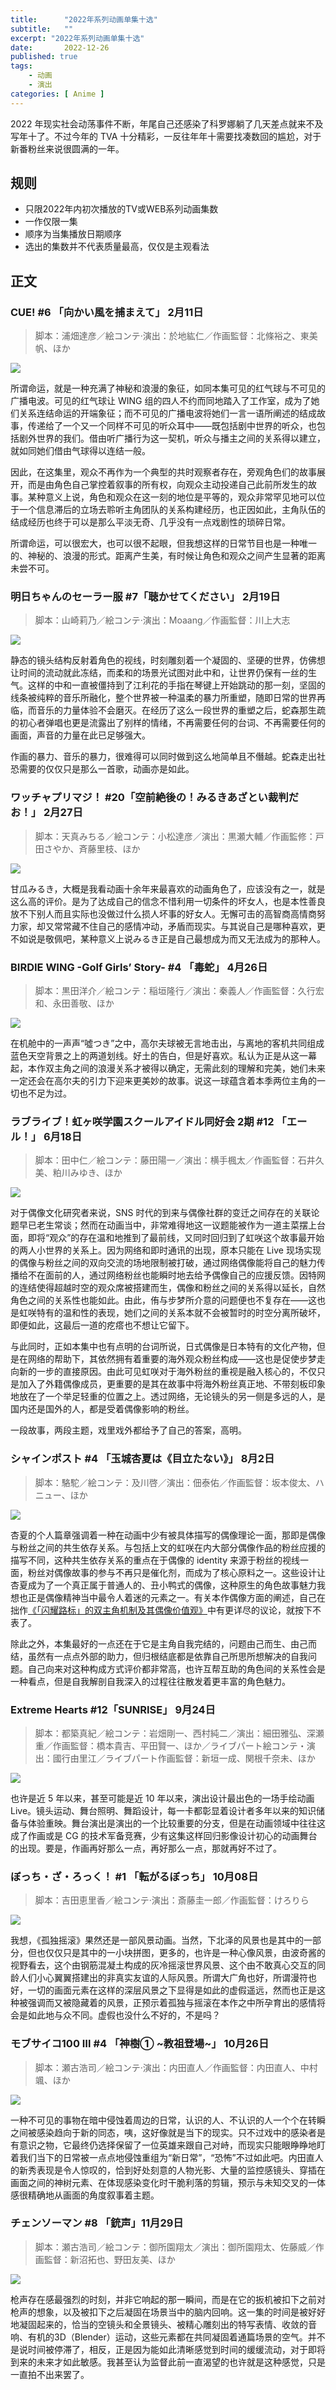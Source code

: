 ```yaml
---
title:      "2022年系列动画单集十选"
subtitle:   ""
excerpt: "2022年系列动画单集十选"
date:       2022-12-26
published: true 
tags:
    - 动画
    - 演出
categories: [ Anime ]
---
```


2022 年现实社会动荡事件不断，年尾自己还感染了科罗娜躺了几天差点就来不及写年十了。不过今年的 TVA 十分精彩，一反往年年十需要找凑数回的尴尬，对于新番粉丝来说很圆满的一年。

<!--more-->

## 规则

* 只限2022年内初次播放的TV或WEB系列动画集数
* 一作仅限一集
* 顺序为当集播放日期顺序
* 选出的集数并不代表质量最高，仅仅是主观看法

## 正文

### CUE! #6 「向かい風を捕まえて」 2月11日

> 脚本：浦畑達彦／絵コンテ·演出：於地紘仁／作画監督：北條裕之、東美帆、ほか

![](/imgs/2022-12-26-2022年系列动画单集十选/2022-12-26-17-21-56-image.png)

所谓命运，就是一种充满了神秘和浪漫的象征，如同本集可见的红气球与不可见的广播电波。可见的红气球让 WING 组的四人不约而同地踏入了工作室，成为了她们关系连结命运的开端象征；而不可见的广播电波将她们一言一语所阐述的结成故事，传递给了一个又一个同样不可见的听众耳中——既包括剧中世界的听众，也包括剧外世界的我们。借由听广播行为这一契机，听众与播主之间的关系得以建立，就如同她们借由气球得以连结一般。

因此，在这集里，观众不再作为一个典型的共时观察者存在，旁观角色们的故事展开，而是由角色自己掌控着叙事的所有权，向观众主动投递自己此前所发生的故事。某种意义上说，角色和观众在这一刻的地位是平等的，观众非常罕见地可以位于一个信息滞后的立场去聆听主角团队的关系构建经历，也正因如此，主角队伍的结成经历也终于可以是那么平淡无奇、几乎没有一点戏剧性的琐碎日常。

所谓命运，可以很宏大，也可以很不起眼，但我想这样的日常节目也是一种唯一的、神秘的、浪漫的形式。距离产生美，有时候让角色和观众之间产生显著的距离未尝不可。

### 明日ちゃんのセーラー服 #7「聴かせてください」 2月19日

> 脚本：山崎莉乃／絵コンテ·演出：Moaang／作画監督：川上大志

![](/imgs/2022-12-26-2022年系列动画单集十选/2022-12-26-17-28-46-image.png)

静态的镜头结构反射着角色的视线，时刻雕刻着一个凝固的、坚硬的世界，仿佛想让时间的流动就此冻结，而柔和的场景光试图对此中和，让世界仍保有一丝的生气。这样的中和一直被僵持到了江利花的手指在琴键上开始跳动的那一刻，坚固的线条被纯粹的音乐所融化，整个世界被一种温柔的暴力所重塑，随即日常的世界再临，而音乐的力量体验不会磨灭。在经历了这么一段世界的重塑之后，蛇森那生疏的初心者弹唱也更是流露出了别样的情绪，不再需要任何的台词、不再需要任何的画面，声音的力量在此已足够强大。

作画的暴力、音乐的暴力，很难得可以同时做到这么地简单且不僭越。蛇森走出社恐需要的仅仅只是那么一首歌，动画亦是如此。

### ワッチャプリマジ！  #20「空前絶後の！みるきあざとい裁判だお！」 2月27日

> 脚本：天真みちる／絵コンテ：小松達彦／演出：黒瀬大輔／作画監修：戸田さやか、斉藤里枝、ほか

![](/imgs/2022-12-26-2022年系列动画单集十选/2022-12-26-17-30-33-image.png)

甘瓜みるき，大概是我看动画十余年来最喜欢的动画角色了，应该没有之一，就是这么高的评价。是为了达成自己的信念不惜利用一切条件的坏女人，也是本性善良放不下别人而且实际也没做过什么损人坏事的好女人。无懈可击的高智商高情商努力家，却又常常藏不住自己的感情冲动，矛盾而现实。与其说自己是哪种喜欢，更不如说是敬佩吧，某种意义上说みるき正是自己最想成为而又无法成为的那种人。

### BIRDIE WING -Golf Girls’ Story- #4 「毒蛇」 4月26日

> 脚本：黒田洋介／絵コンテ：稲垣隆行／演出：秦義人／作画監督：久行宏和、永田善敬、ほか

![](/imgs/2022-12-26-2022年系列动画单集十选/2022-12-26-17-32-21-image.png)

在机舱中的一声声“噓つき”之中，高尔夫球被无言地击出，与离地的客机共同组成蓝色天空背景之上的两道划线。好土的告白，但是好喜欢。私认为正是从这一幕起，本作双主角之间的浪漫关系才被得以确定，无需此刻的理解和完美，她们未来一定还会在高尔夫的引力下迎来更美妙的故事。说这一球蕴含着本季两位主角的一切也不足为过。

### ラブライブ！虹ヶ咲学園スクールアイドル同好会 2期 #12  「エール！」 6月18日

> 脚本：田中仁／絵コンテ：藤田陽一／演出：横手楓太／作画監督：石井久美、粕川みゆき、ほか

![](/imgs/2022-12-26-2022年系列动画单集十选/2022-12-26-17-34-02-image.png)

对于偶像文化研究者来说，SNS 时代的到来与偶像社群的变迁之间存在的关联论题早已老生常谈；然而在动画当中，非常难得地这一议题能被作为一道主菜摆上台面，即将“观众”的存在温和地推到了最前线，又同时回归到了虹咲这个故事最开始的两人小世界的关系上。因为网络和即时通讯的出现，原本只能在 Live 现场实现的偶像与粉丝之间的双向交流的场地限制被打破，通过网络偶像能将自己的魅力传播给不在面前的人，通过网络粉丝也能瞬时地去给予偶像自己的应援反馈。因特网的连结使得超越时空的观众席被搭建而生，偶像和粉丝之间的关系得以延长，自然角色之间的关系性也能如此。由此，侑与步梦所介意的问题便也不复存在——这也是虹咲特有的温和性的表现，她们之间的关系本就不会被暂时的时空分离所破坏，即便如此，这最后一道的疙瘩也不想让它留下。

与此同时，正如本集中也有点明的台词所说，日式偶像是日本特有的文化产物，但是在网络的帮助下，其依然拥有着重要的海外观众粉丝构成——这也是促使步梦走向新的一步的直接原因。由此可见虹咲对于海外粉丝的重视是融入核心的，不仅只是加入了外籍偶像成员，更重要的是其在故事中将海外粉丝真正地、不带刻板印象地放在了一个举足轻重的位置之上。透过网络，无论镜头的另一侧是多远的人，是国内还是国外的人，都是受着偶像影响的粉丝。

一段故事，两段主题，戏里戏外都给予了自己的答案，高明。

### シャインポスト #4 「玉城杏夏は《目立たない》」 8月2日

> 脚本：駱駝／絵コンテ：及川啓／演出：佃泰佑／作画監督：坂本俊太、ハニュー、ほか

![](/imgs/2022-12-26-2022年系列动画单集十选/2022-12-26-17-35-22-image.png)

杏夏的个人篇章强调着一种在动画中少有被具体描写的偶像理论一面，那即是偶像与粉丝之间的共生依存关系。与包括上文的虹咲在内大部分偶像作品的粉丝应援的描写不同，这种共生依存关系的重点在于偶像的 identity 来源于粉丝的视线一面，粉丝对偶像故事的参与不再只是催化剂，而成为了核心原料之一。这些设计让杏夏成为了一个真正属于普通人的、丑小鸭式的偶像，这种原生的角色故事魅力我想也正是偶像精神当中最令人着迷的元素之一。有关本作偶像方面的阐述，自己在拙作[《「闪耀路标」的双主角机制及其偶像价值观》](/post/2022-10-20-闪耀路标的双主角机制及其偶像价值观/)中有更详尽的议论，就按下不表了。

除此之外，本集最好的一点还在于它是主角自我完结的，问题由己而生、由己而结，虽然有一点点外部的助力，但归根结底都是依靠自己所思所想解决的自我问题。自己向来对这种构成方式评价都非常高，也许互帮互助的角色间的关系性会是一种看点，但是自我解剖自我深入的过程往往散发着更丰富的角色魅力。

### Extreme Hearts #12「SUNRISE」 9月24日

> 脚本：都築真紀／絵コンテ：岩畑剛一、西村純二／演出：細田雅弘、深瀬重／作画監督：橋本貴吉、平田賢一、ほか／ライブパート絵コンテ・演出：國行由里江／ライブパート作画監督：新垣一成、関根千奈未、ほか

![](/imgs/2022-12-26-2022年系列动画单集十选/2022-12-26-17-54-58-image.png)

也许是近 5 年以来，甚至可能是近 10 年以来，演出设计最出色的一场手绘动画 Live。镜头运动、舞台照明、舞蹈设计，每一卡都彰显着设计者多年以来的知识储备与体验重映。舞台演出是演出的一个比较重要的分支，但是在动画领域中往往这成了作画或是 CG 的技术军备竞赛，少有这集这样回归影像设计初心的动画舞台的出现。要是，作画再好那么一点，再好那么一点，那就再好不过了。

### ぼっち・ざ・ろっく！ #1 「転がるぼっち」 10月08日

> 脚本：吉田恵里香／絵コンテ·演出：斎藤圭一郎／作画監督：けろりら

![](/imgs/2022-12-26-2022年系列动画单集十选/2022-12-26-17-38-52-image.png)

我想，《孤独摇滚》果然还是一部风景动画。当然，下北泽的风景也是其中的一部分，但也仅仅只是其中的一小块拼图，更多的，也许是一种心像风景，由波奇酱的视野看去，这个由钢筋混凝土构成的灰冷摇滚世界风景、这个由不敢真心交互的同龄人们小心翼翼搭建出的非真实友谊的人际风景。所谓大广角也好，所谓漫符也好，一切的画面元素在这样的深层风景之下显得是如此的虚假遥远，然而也正是这种被强调而又被隐藏着的风景，正预示着孤独与摇滚在本作之中所孕育出的感情将会是如此地与众不同。虚假也没什么不好的，不是吗？

### モブサイコ100 Ⅲ #4 「神樹① ~教祖登場~」 10月26日

> 脚本：瀬古浩司／絵コンテ·演出：内田直人／作画監督：内田直人、中村颯、ほか

![](/imgs/2022-12-26-2022年系列动画单集十选/2022-12-26-17-42-27-image.png)

一种不可见的事物在暗中侵蚀着周边的日常，认识的人、不认识的人一个个在转瞬之间被感染趋向于新的同态，咦，这好像就是当下的现实。只不过戏中的感染者是有意识之物，它最终仍选择保留了一位英雄来跟自己对峙，而现实只能眼睁睁地盯着我们当下的日常被一点点地侵蚀重组为“新日常”，“恐怖”不过如此吧。内田直人的新秀表现是令人惊叹的，恰到好处刻意的人物光影、大量的监控感镜头、穿插在画面之间的神树元素、在体现感染变化时干脆利落的剪辑，预示与未知交叉的一体感很精确地从画面的角度叙事着主题。

### チェンソーマン #8 「銃声」11月29日

> 脚本：瀬古浩司／絵コンテ：御所園翔太／演出：御所園翔太、佐藤威／作画監督：新沼拓也、野田友美、ほか

![](/imgs/2022-12-26-2022年系列动画单集十选/2022-12-26-17-47-52-image.png)

枪声存在感最强烈的时刻，并非它响起的那一瞬间，而是在它的扳机被扣下之前对枪声的想象，以及被扣下之后凝固在场景当中的脑内回响。这一集的时间是被好好地凝固起来的，恰当的空镜头和全景镜头、被精心雕刻出的特写表情、收敛的音响、有机的3D（Blender）运动，这些元素都在共同凝固着通篇场景的空气。并不是说时间被停滞了，相反，正是因为能如此清晰感觉到时间的缓缓流动，对于即将到来的未来才如此敏感。我甚至认为监督此前一直渴望的也许就是这种感觉，只是一直拍不出来罢了。